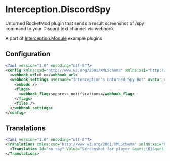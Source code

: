 # Interception.DiscordSpy

Unturned RocketMod plugin that sends a result screenshot of /spy command to your Discord text channel via webhook
	
A part of [Interception.Module](https://github.com/interception-plugins/Interception.Module) example plugins

## Configuration

```xml
<?xml version="1.0" encoding="utf-8"?>
<config xmlns:xsd="http://www.w3.org/2001/XMLSchema" xmlns:xsi="http://www.w3.org/2001/XMLSchema-instance">
  <webhook_url>0_o</webhook_url>
  <webhook_settings username="Interception's Unturned Spy Bot" avatar_url="https://sun9-32.userapi.com/impg/rSFId7czTetdDX6BKpqMMZbb6Rt1yNZsKKHbPg/L5jmIUatvhg.jpg?size=736x736&amp;quality=95&amp;sign=a245352bd74d713be44df3d66ff985f5&amp;type=album">
    <embeds />
    <flags>
      <webhook_flag>suppress_notifications</webhook_flag>
    </flags>
    <files />
  </webhook_settings>
</config>
```

## Translations

```xml
<?xml version="1.0" encoding="utf-8"?>
<Translations xmlns:xsd="http://www.w3.org/2001/XMLSchema" xmlns:xsi="http://www.w3.org/2001/XMLSchema-instance">
  <Translation Id="on_spy" Value="Screenshot for player &quot;{0}&quot; [{1}]" />
</Translations>
```
